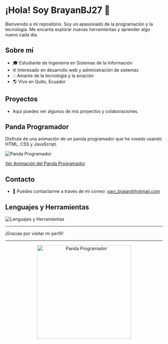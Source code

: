 # ¡Hola! Soy BrayanBJ27 👋

Bienvenido a mi repositorio. Soy un apasionado de la programación y la tecnología. Me encanta explorar nuevas herramientas y aprender algo nuevo cada día.

## Sobre mí
- 🎓 Estudiante de Ingeniería en Sistemas de la Información
- 🌐 Interesado en desarrollo web y administración de sistemas
- 💡 Amante de la tecnología y la aviación
- 🌎 Vivo en Quito, Ecuador

## Proyectos
- Aquí puedes ver algunos de mis proyectos y colaboraciones.

## Panda Programador
Disfruta de una animación de un panda programador que he creado usando HTML, CSS y JavaScript.

![Panda Programador](./assets/panda-programador.gif)

[Ver Animación del Panda Programador](./panda-programador.html)

## Contacto
- 📧 Puedes contactarme a través de mi correo: [xavi_braian@hotmail.com](mailto:xavi_braian@hotmail.com)

## Lenguajes y Herramientas
![Lenguajes y Herramientas](./assets/languages-tools.png)

---

¡Gracias por visitar mi perfil!

---

<div align="center">
    <img src="./assets/panda-programador.gif" alt="Panda Programador" width="300"/>
</div>
